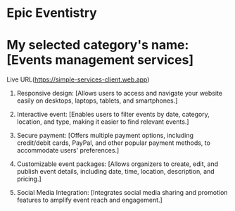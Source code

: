 # Epic Eventistry

# My selected category's name: [Events management services]

Live URL(https://simple-services-client.web.app)


1) Responsive design: 
 [Allows users to access and navigate your website easily on desktops, laptops, tablets, and smartphones.]

2) Interactive event:
 [Enables users to filter events by date, category, location, and type, making it easier to find relevant events.]

3) Secure payment: 
 [Offers multiple payment options, including credit/debit cards, PayPal, and other popular payment methods, to accommodate users' preferences.]

4) Customizable event packages:
 [Allows organizers to create, edit, and publish event details, including date, time, location, description, and pricing.]

5) Social Media Integration: 
 [Integrates social media sharing and promotion features to amplify event reach and engagement.]



